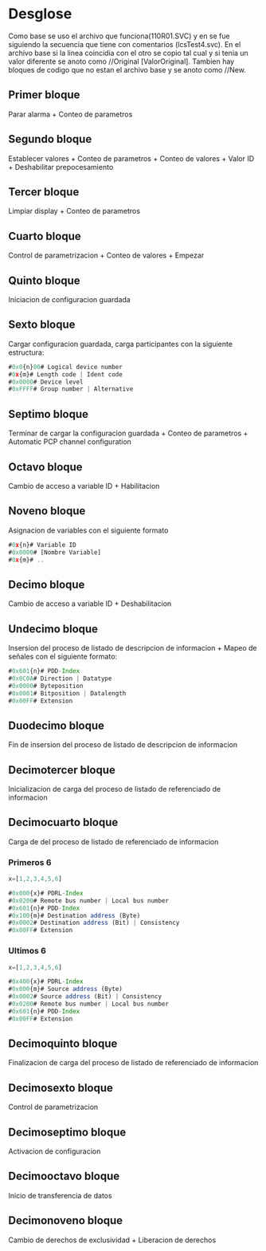 # Desglose

Como base se uso el archivo que funciona(110R01.SVC) y en se fue siguiendo la secuencia que tiene con comentarios (lcsTest4.svc). En el archivo base si la linea coincidia con el otro se copio tal cual y si tenia un valor diferente se anoto como //Original [ValorOriginal]. Tambien hay bloques de codigo que no estan el archivo base y se anoto como //New.




## Primer bloque

Parar alarma + Conteo de parametros

## Segundo bloque

Establecer valores + Conteo de parametros + Conteo de valores + Valor ID + Deshabilitar prepocesamiento

## Tercer bloque

Limpiar display + Conteo de parametros

## Cuarto bloque

Control de parametrizacion + Conteo de valores + Empezar

## Quinto bloque

Iniciacion de configuracion guardada

## Sexto bloque

Cargar configuracion guardada, carga participantes con la siguiente estructura:

```JavaScript
#0x0{n}00# Logical device number
#0x{m}# Length code | Ident code
#0x0000# Device level
#0xFFFF# Group number | Alternative
```

## Septimo bloque

Terminar de cargar la configuracion guardada + Conteo de parametros + Automatic PCP channel configuration

## Octavo bloque

Cambio de acceso a variable ID + Habilitacion

## Noveno bloque

Asignacion de variables con el siguiente formato

```JavaScript
#0x{n}# Variable ID
#0x0000# [Nombre Variable]
#0x{m}# ..
```

## Decimo bloque

Cambio de acceso a variable ID + Deshabilitacion

## Undecimo bloque

Insersion del proceso de listado de descripcion de informacion + Mapeo de señales con el siguiente formato:

```JavaScript
#0x601{n}# PDD-Index
#0x0C0A# Direction | Datatype
#0x0000# Byteposition
#0x0001# Bitposition | Datalength
#0x00FF# Extension
```

## Duodecimo bloque

Fin de insersion del proceso de listado de descripcion de informacion

## Decimotercer bloque

Inicializacion de carga del proceso de listado de referenciado de informacion

## Decimocuarto bloque

Carga de del proceso de listado de referenciado de informacion

### Primeros 6

```JavaScript
x=[1,2,3,4,5,6]

#0x000{x}# PDRL-Index
#0x0200# Remote bus number | Local bus number
#0x601{n}# PDD-Index
#0x100{m}# Destination address (Byte)
#0x0002# Destination address (Bit) | Consistency
#0x00FF# Extension
```

### Ultimos 6

```JavaScript
x=[1,2,3,4,5,6]

#0x400{x}# PDRL-Index
#0x000{m}# Source address (Byte)
#0x0002# Source address (Bit) | Consistency
#0x0200# Remote bus number | Local bus number
#0x601{n}# PDD-Index
#0x00FF# Extension
```

## Decimoquinto bloque

Finalizacion de carga del proceso de listado de referenciado de informacion

## Decimosexto bloque

Control de parametrizacion

## Decimoseptimo bloque

Activacion de configuracion

## Decimooctavo bloque

Inicio de transferencia de datos

## Decimonoveno bloque

Cambio de derechos de exclusividad + Liberacion de derechos
